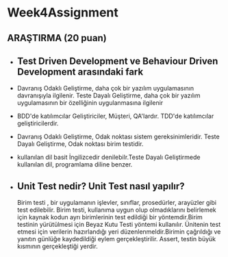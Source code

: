 # Week4Assignment

## ARAŞTIRMA (20 puan)
- ## Test Driven Development ve Behaviour Driven Development arasındaki fark
-	Davranış Odaklı Geliştirme, daha çok bir yazılım uygulamasının davranışıyla ilgilenir. Teste Dayalı Geliştirme, daha çok bir yazılım uygulamasının bir özelliğinin uygulanmasına ilgilenir
-	BDD'de katılımcılar Geliştiriciler, Müşteri, QA'lardır.	TDD'de katılımcılar geliştiricilerdir.
- Davranış Odaklı Geliştirme, Odak noktası sistem gereksinimleridir. Teste Dayalı Geliştirme, Odak noktası birim testidir.
- kullanılan dil basit İngilizcedir denilebilr.Teste Dayalı Geliştirmede kullanılan dil, programlama diline benzer.

- ## Unit Test nedir? Unit Test nasıl yapılır?
    Birim testi , bir uygulamanın işlevler, sınıflar, prosedürler, arayüzler gibi test edilebilir. Birim testi, kullanıma uygun olup olmadıklarını belirlemek için kaynak   kodun ayrı birimlerinin test edildiği bir yöntemdir.Birim testinin yürütülmesi için Beyaz Kutu Testi yöntemi kullanılır. Ünitenin test etmesi için verilerin  hazırlandığı yeri düzenlenmeldir.Birimin çağrıldığı ve yanıtın günlüğe kaydedildiği eylem gerçekleştirilir. Assert, testin büyük kısmının gerçekleştiği yerdir.
